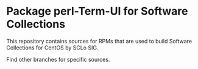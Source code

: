 # Package perl-Term-UI for Software Collections

This repository contains sources for RPMs that are used
to build Software Collections for CentOS by SCLo SIG.

Find other branches for specific sources.

